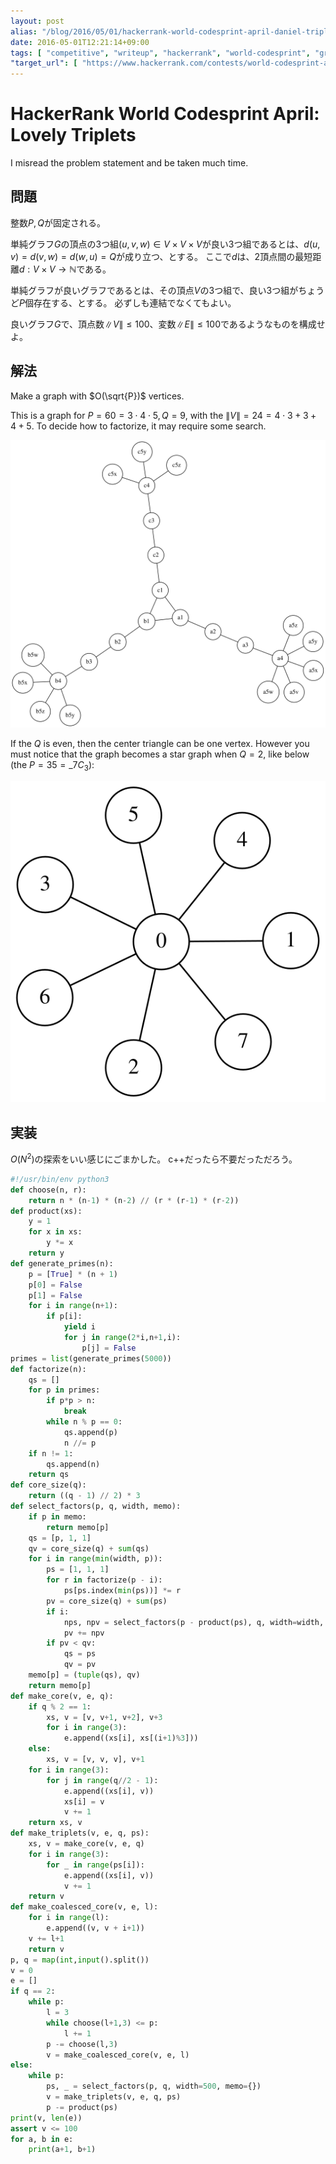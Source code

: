 ```yaml
---
layout: post
alias: "/blog/2016/05/01/hackerrank-world-codesprint-april-daniel-triplets/"
date: 2016-05-01T12:21:14+09:00
tags: [ "competitive", "writeup", "hackerrank", "world-codesprint", "graph", "graphviz" ]
"target_url": [ "https://www.hackerrank.com/contests/world-codesprint-april/challenges/daniel-triplets" ]
---
```


# HackerRank World Codesprint April: Lovely Triplets

I misread the problem statement and be taken much time.

## 問題

整数$P,Q$が固定される。

単純グラフ$G$の頂点の3つ組$(u, v, w) \in V \times V \times V$が良い3つ組であるとは、$d(u,v) = d(v,w) = d(w,u) = Q$が成り立つ、とする。
ここで$d$は、$2$頂点間の最短距離$d : V \times V \to \mathbb{N}$である。

単純グラフが良いグラフであるとは、その頂点$V$の3つ組で、良い3つ組がちょうど$P$個存在する、とする。
必ずしも連結でなくてもよい。

良いグラフ$G$で、頂点数$\|V\| \le 100$、変数$\|E\| \le 100$であるようなものを構成せよ。

## 解法

Make a graph with $O(\sqrt{P})$ vertices.

This is a graph for $P = 60 = 3 \cdot 4 \cdot 5, Q = 9$, with the $\|V\| = 24 = 4 \cdot 3 + 3 + 4 + 5$.
To decide how to factorize, it may require some search.

[![](/blog/2016/05/01/hackerrank-world-codesprint-april-daniel-triplets/a.svg)](/blog/2016/05/01/hackerrank-world-codesprint-april-daniel-triplets/a.dot)

If the $Q$ is even, then the center triangle can be one vertex.
However you must notice that the graph becomes a star graph when $Q = 2$, like below (the $P = 35 = {}\_7C_3$):

[![](/blog/2016/05/01/hackerrank-world-codesprint-april-daniel-triplets/b.svg)](/blog/2016/05/01/hackerrank-world-codesprint-april-daniel-triplets/b.dot)

## 実装

$O(N^2)$の探索をいい感じにごまかした。
c++だったら不要だっただろう。

``` python
#!/usr/bin/env python3
def choose(n, r):
    return n * (n-1) * (n-2) // (r * (r-1) * (r-2))
def product(xs):
    y = 1
    for x in xs:
        y *= x
    return y
def generate_primes(n):
    p = [True] * (n + 1)
    p[0] = False
    p[1] = False
    for i in range(n+1):
        if p[i]:
            yield i
            for j in range(2*i,n+1,i):
                p[j] = False
primes = list(generate_primes(5000))
def factorize(n):
    qs = []
    for p in primes:
        if p*p > n:
            break
        while n % p == 0:
            qs.append(p)
            n //= p
    if n != 1:
        qs.append(n)
    return qs
def core_size(q):
    return ((q - 1) // 2) * 3
def select_factors(p, q, width, memo):
    if p in memo:
        return memo[p]
    qs = [p, 1, 1]
    qv = core_size(q) + sum(qs)
    for i in range(min(width, p)):
        ps = [1, 1, 1]
        for r in factorize(p - i):
            ps[ps.index(min(ps))] *= r
        pv = core_size(q) + sum(ps)
        if i:
            nps, npv = select_factors(p - product(ps), q, width=width, memo=memo)
            pv += npv
        if pv < qv:
            qs = ps
            qv = pv
    memo[p] = (tuple(qs), qv)
    return memo[p]
def make_core(v, e, q):
    if q % 2 == 1:
        xs, v = [v, v+1, v+2], v+3
        for i in range(3):
            e.append((xs[i], xs[(i+1)%3]))
    else:
        xs, v = [v, v, v], v+1
    for i in range(3):
        for j in range(q//2 - 1):
            e.append((xs[i], v))
            xs[i] = v
            v += 1
    return xs, v
def make_triplets(v, e, q, ps):
    xs, v = make_core(v, e, q)
    for i in range(3):
        for _ in range(ps[i]):
            e.append((xs[i], v))
            v += 1
    return v
def make_coalesced_core(v, e, l):
    for i in range(l):
        e.append((v, v + i+1))
    v += l+1
    return v
p, q = map(int,input().split())
v = 0
e = []
if q == 2:
    while p:
        l = 3
        while choose(l+1,3) <= p:
            l += 1
        p -= choose(l,3)
        v = make_coalesced_core(v, e, l)
else:
    while p:
        ps, _ = select_factors(p, q, width=500, memo={})
        v = make_triplets(v, e, q, ps)
        p -= product(ps)
print(v, len(e))
assert v <= 100
for a, b in e:
    print(a+1, b+1)
```
